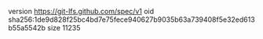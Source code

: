 version https://git-lfs.github.com/spec/v1
oid sha256:1de9d828f25bc4bd7e75fece940627b9035b63a739408f5e32ed613b55a5542b
size 11235
